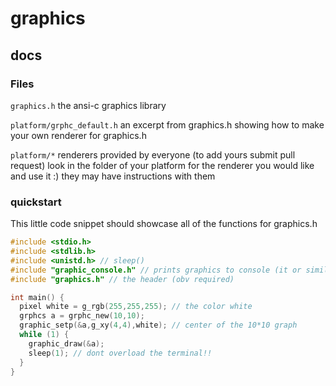 # graphics

## docs

### Files

``graphics.h`` the ansi-c graphics library

``platform/grphc_default.h`` an excerpt from graphics.h showing how to make your own renderer for graphics.h

``platform/*`` renderers provided by everyone (to add yours submit pull request) look in the folder of your platform for the renderer you would like and use it :) they may have instructions with them

### quickstart

This little code snippet should showcase all of the functions for graphics.h

```c
#include <stdio.h>
#include <stdlib.h>
#include <unistd.h> // sleep()
#include "graphic_console.h" // prints graphics to console (it or similar required)
#include "graphics.h" // the header (obv required)

int main() {
  pixel white = g_rgb(255,255,255); // the color white
  grphcs a = grphc_new(10,10);
  graphic_setp(&a,g_xy(4,4),white); // center of the 10*10 graph
  while (1) {
    graphic_draw(&a);
    sleep(1); // dont overload the terminal!!
  }
}
```
